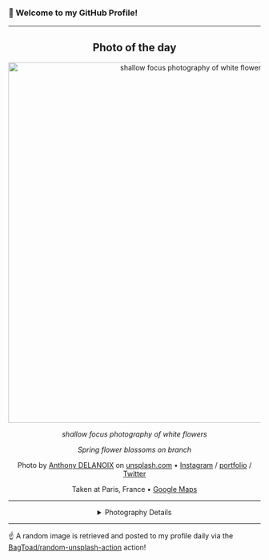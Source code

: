 ### 👋 Welcome to my GitHub Profile!

----
<div align="center">

## Photo of the day
  
  <a href="https://unsplash.com/photos/shallow-focus-photography-of-white-flowers-urUdKCxsTUI"><img width="720" src="https://images.unsplash.com/photo-1489537235181-fc05daed5805?crop=entropy&cs=tinysrgb&fit=max&fm=jpg&ixid=M3w1OTQ0OTd8MHwxfHJhbmRvbXx8fHx8fHx8fDE3MzYxNDM4MDB8&ixlib=rb-4.0.3&q=80&w=1080" alt="shallow focus photography of white flowers"></a>
  
  <em>shallow focus photography of white flowers</em>
  
  <em>Spring flower blossoms on branch</em>

  Photo by [Anthony DELANOIX](http://instagram.com/amour.etc) on [unsplash.com](https://unsplash.com/) • [Instagram](https://instagram.com/amour.etc) / [portfolio](http://instagram.com/amour.etc) / [Twitter](https://twitter.com/anthonydelanoix)
  
  Taken at Paris, France • [Google Maps](https://www.google.com/maps/search/?api=1&query=48.856614,2.35222190000002)
  
  ---
  
<details>
<summary>Photography Details</summary>
  
| Parameter     | Value |
| ------------- | ----- |
| Camera Model  | Canon EOS 5D Mark IV |
| Exposure Time | 1/2500 |
| Aperture      | 1.4 |
| Focal Length  | 50.0 |
| ISO           | 100 |
| Location      | Paris, France (France) |
| Coordinates   | Latitude 48.856614, Longitude 2.35222190000002 |

</details>

</div>

----

☝️ A random image is retrieved and posted to my profile daily via the [BagToad/random-unsplash-action](https://github.com/BagToad/random-unsplash-action) action!
